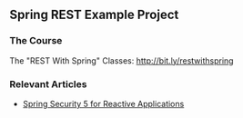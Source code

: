 ## Spring REST Example Project

### The Course
The "REST With Spring" Classes: http://bit.ly/restwithspring

### Relevant Articles

- [Spring Security 5 for Reactive Applications](https://www.baeldung.com/spring-security-5-reactive)
